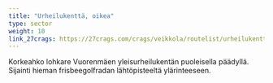 ```yaml
---
title: "Urheilukenttä, oikea"
type: sector
weight: 10
link_27crags: https://27crags.com/crags/veikkola/routelist/urheilukentta-oikea
---
```


Korkeahko lohkare Vuorenmäen yleisurheilukentän puoleisella päädyllä. Sijainti hieman frisbeegolfradan lähtöpisteeltä ylärinteeseen. 